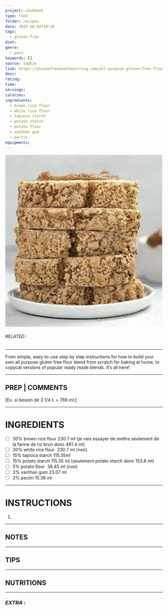 ```yaml
---
project: cookbook
type: food
folder: recipes
date: 2023-10-02T10:28
tags:
  - gluten-free
diet: 
genre:
  - pain
keywords: []
source: Sophie
link: https://glutenfreeonashoestring.com/all-purpose-gluten-free-flour-recipes/
desc: 
rating: 
time: 
servings: 
calories: 
ingredients:
  - brown rice flour
  - white rice flour
  - tapioca starch
  - potato starch
  - potato flour
  - xanthan gum
  - pectin
equipments:
---
```


![IMAGE](image_676.png)

###### *RELATED* : 
---
From simple, easy-to-use step by step instructions for how to build your own all purpose gluten free flour blend from scratch for baking at home, to copycat versions of popular ready made blends. It’s all here!

---
## PREP | COMMENTS

[Ex. si besoin de 3 1/4 t. = 769 ml:]

---
# INGREDIENTS

- [ ] 30% brown rice flour 230.7 ml (je vais essayer de mettre seulement de la farine de riz brun donc 461.4 ml)
- [ ] 30% white rice flour  230.7 ml (non)
- [ ] 15% tapioca starch 115.35ml
- [ ] 15% potato starch 115.35 ml (seulement potato starch donc 153.8 ml)
- [ ] 5% potato flour  38.45 ml (non)
- [ ] 3% xanthan gum 23.07 ml
- [ ] 2% pectin 15.38 ml

---
# INSTRUCTIONS

1. 

---
## NOTES



---
## TIPS



---
## NUTRITIONS



---
### *EXTRA* :



